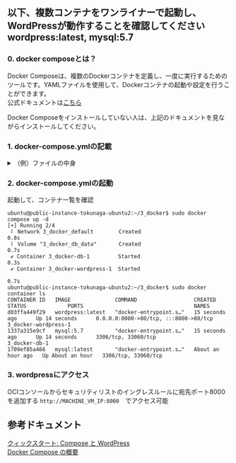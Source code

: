 ## 以下、複数コンテナをワンライナーで起動し、WordPressが動作することを確認してください<br> wordpress:latest, mysql:5.7

### 0. docker composeとは？

Docker Composeは、複数のDockerコンテナを定義し、一度に実行するためのツールです。YAMLファイルを使用して、Dockerコンテナの起動や設定を行うことができます。<br>
公式ドキュメントは[こちら](https://docs.docker.com/compose/)

Docker Composeをインストールしていない人は、上記のドキュメントを見ながらインストールしてください。

### 1. docker-compose.ymlの記載


<details><summary>（例）ファイルの中身</summary><div>
  
```console
version: '3'

services:
   db:
     image: mysql:5.7
     volumes:
       - db_data:/var/lib/mysql
     restart: always
     environment:
       MYSQL_ROOT_PASSWORD: 1234
       MYSQL_DATABASE: wordpress
       MYSQL_USER: wordpress
       MYSQL_PASSWORD: wordpress

   wordpress:
     depends_on:
       - db
     image: wordpress:latest
     ports:
       - "8000:80"
     restart: always
     environment:
       WORDPRESS_DB_HOST: db:3306
       WORDPRESS_DB_USER: wordpress
       WORDPRESS_DB_PASSWORD: wordpress
volumes:
    db_data:
```
</div></details>

### 2. docker-compose.ymlの起動

起動して、コンテナ一覧を確認
```console
ubuntu@public-instance-tokunaga-ubuntu2:~/3_docker$ sudo docker compose up -d
[+] Running 2/4
 ⠇ Network 3_docker_default        Created                                                                                                                                                              0.8s 
 ⠇ Volume "3_docker_db_data"       Created                                                                                                                                                              0.7s 
 ✔ Container 3_docker-db-1         Started                                                                                                                                                              0.3s 
 ✔ Container 3_docker-wordpress-1  Started
                                                                                                                                              0.7s 
ubuntu@public-instance-tokunaga-ubuntu2:~/3_docker$ sudo docker container ls
CONTAINER ID   IMAGE              COMMAND                  CREATED             STATUS             PORTS                                   NAMES
d03ffa449f29   wordpress:latest   "docker-entrypoint.s…"   15 seconds ago      Up 14 seconds      0.0.0.0:8000->80/tcp, :::8000->80/tcp   3_docker-wordpress-1
1337a315e9cf   mysql:5.7          "docker-entrypoint.s…"   15 seconds ago      Up 14 seconds      3306/tcp, 33060/tcp                     3_docker-db-1
1709ef85a466   mysql:latest       "docker-entrypoint.s…"   About an hour ago   Up About an hour   3306/tcp, 33060/tcp
```

### 3. wordpressにアクセス
OCIコンソールからセキュリティリストのイングレスルールに宛先ポート8000を追加する
`http://MACHINE_VM_IP:8000`　でアクセス可能

## 参考ドキュメント
[クィックスタート: Compose と WordPress](https://docs.docker.jp/compose/wordpress.html)　<br>
[Docker Compose の概要](https://docs.docker.com/compose/)
